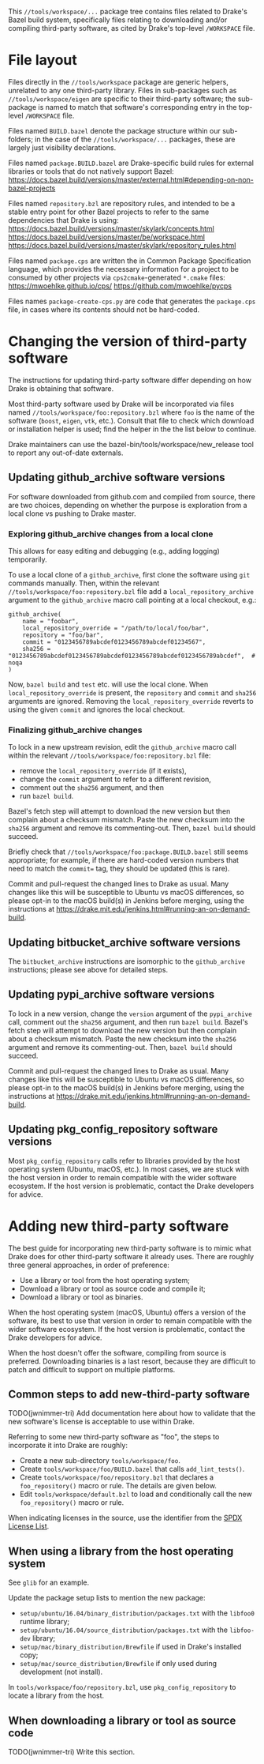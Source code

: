 
This `//tools/workspace/...` package tree contains files related to Drake's
Bazel build system, specifically files relating to downloading and/or compiling
third-party software, as cited by Drake's top-level `/WORKSPACE` file.

# File layout

Files directly in the `//tools/workspace` package are generic helpers,
unrelated to any one third-party library.  Files in sub-packages such as
`//tools/workspace/eigen` are specific to their third-party software; the
sub-package is named to match that software's corresponding entry in the
top-level `/WORKSPACE` file.

Files named `BUILD.bazel` denote the package structure within our sub-folders;
in the case of the `//tools/workspace/...` packages, these are largely just
visibility declarations.

Files named `package.BUILD.bazel` are Drake-specific build rules for external
libraries or tools that do not natively support Bazel:
  https://docs.bazel.build/versions/master/external.html#depending-on-non-bazel-projects

Files named `repository.bzl` are repository rules, and intended to be a stable
entry point for other Bazel projects to refer to the same dependencies that
Drake is using:
  https://docs.bazel.build/versions/master/skylark/concepts.html
  https://docs.bazel.build/versions/master/be/workspace.html
  https://docs.bazel.build/versions/master/skylark/repository_rules.html

Files named `package.cps` are written the in Common Package Specification
language, which provides the necessary information for a project to be consumed
by other projects via `cps2cmake`-generated `*.cmake` files:
  https://mwoehlke.github.io/cps/
  https://github.com/mwoehlke/pycps

Files names `package-create-cps.py` are code that generates the `package.cps`
file, in cases where its contents should not be hard-coded.

# Changing the version of third-party software

The instructions for updating third-party software differ depending on how
Drake is obtaining that software.

Most third-party software used by Drake will be incorporated via files named
`//tools/workspace/foo:repository.bzl` where `foo` is the name of the software
(`boost`, `eigen`, `vtk`, etc.).  Consult that file to check which download or
installation helper is used; find the helper in the the list below to continue.

Drake maintainers can use the bazel-bin/tools/workspace/new_release tool to
report any out-of-date externals.

## Updating github_archive software versions

For software downloaded from github.com and compiled from source, there are two
choices, depending on whether the purpose is exploration from a local clone vs
pushing to Drake master.

### Exploring github_archive changes from a local clone

This allows for easy editing and debugging (e.g., adding logging) temporarily.

To use a local clone of a `github_archive`, first clone the software using
`git` commands manually.  Then, within the relevant
`//tools/workspace/foo:repository.bzl` file add a `local_repository_archive`
argument to the `github_archive` macro call pointing at a local checkout, e.g.:

    github_archive(
        name = "foobar",
        local_repository_override = "/path/to/local/foo/bar",
        repository = "foo/bar",
        commit = "0123456789abcdef0123456789abcdef01234567",
        sha256 = "0123456789abcdef0123456789abcdef0123456789abcdef0123456789abcdef",  # noqa
    )

Now, `bazel build` and `test` etc. will use the local clone.  When
`local_repository_override` is present, the `repository` and `commit` and
`sha256` arguments are ignored.  Removing the `local_repository_override`
reverts to using the given `commit` and ignores the local checkout.

### Finalizing github_archive changes

To lock in a new upstream revision, edit the `github_archive` macro call within
the relevant `//tools/workspace/foo:repository.bzl` file:

- remove the `local_repository_override` (if it exists),
- change the `commit` argument to refer to a different revision,
- comment out the `sha256` argument, and then
- run `bazel build`.

Bazel's fetch step will attempt to download the new version but then complain
about a checksum mismatch.  Paste the new checksum into the `sha256` argument
and remove its commenting-out.  Then, `bazel build` should succeed.

Briefly check that `//tools/workspace/foo:package.BUILD.bazel` still seems
appropriate; for example, if there are hard-coded version numbers that need to
match the `commit=` tag, they should be updated (this is rare).

Commit and pull-request the changed lines to Drake as usual.  Many changes like
this will be susceptible to Ubuntu vs macOS differences, so please opt-in to
the macOS build(s) in Jenkins before merging, using the instructions at
https://drake.mit.edu/jenkins.html#running-an-on-demand-build.

## Updating bitbucket_archive software versions

The `bitbucket_archive` instructions are isomorphic to the `github_archive`
instructions; please see above for detailed steps.

## Updating pypi_archive software versions

To lock in a new version, change the `version` argument of the `pypi_archive`
call, comment out the `sha256` argument, and then run `bazel build`.  Bazel's
fetch step will attempt to download the new version but then complain about a
checksum mismatch.  Paste the new checksum into the `sha256` argument and
remove its commenting-out.  Then, `bazel build` should succeed.

Commit and pull-request the changed lines to Drake as usual.  Many changes like
this will be susceptible to Ubuntu vs macOS differences, so please opt-in to
the macOS build(s) in Jenkins before merging, using the instructions at
https://drake.mit.edu/jenkins.html#running-an-on-demand-build.

## Updating pkg_config_repository software versions

Most `pkg_config_repository` calls refer to libraries provided by the host
operating system (Ubuntu, macOS, etc.).  In most cases, we are stuck with the
host version in order to remain compatible with the wider software ecosystem.
If the host version is problematic, contact the Drake developers for advice.

# Adding new third-party software

The best guide for incorporating new third-party software is to mimic what
Drake does for other third-party software it already uses.  There are roughly
three general approaches, in order of preference:

- Use a library or tool from the host operating system;
- Download a library or tool as source code and compile it;
- Download a library or tool as binaries.

When the host operating system (macOS, Ubuntu) offers a version of the
software, its best to use that version in order to remain compatible with the
wider software ecosystem.  If the host version is problematic, contact the
Drake developers for advice.

When the host doesn't offer the software, compiling from source is preferred.
Downloading binaries is a last resort, because they are difficult to patch and
difficult to support on multiple platforms.

## Common steps to add new-third-party software

TODO(jwnimmer-tri) Add documentation here about how to validate that the new
software's license is acceptable to use within Drake.

Referring to some new third-party software as "foo", the steps to incorporate
it into Drake are roughly:

- Create a new sub-directory `tools/workspace/foo`.
- Create `tools/workspace/foo/BUILD.bazel` that calls `add_lint_tests()`.
- Create `tools/workspace/foo/repository.bzl` that declares a
  `foo_repository()` macro or rule.  The details are given below.
- Edit `tools/workspace/default.bzl` to load and conditionally call the new
  `foo_repository()` macro or rule.

When indicating licenses in the source, use the identifier from the
[SPDX License List](https://spdx.org/licenses/).

## When using a library from the host operating system

See `glib` for an example.

Update the package setup lists to mention the new package:

- `setup/ubuntu/16.04/binary_distribution/packages.txt` with the `libfoo0`
  runtime library;
- `setup/ubuntu/16.04/source_distribution/packages.txt` with the `libfoo-dev`
  library;
- `setup/mac/binary_distribution/Brewfile` if used in Drake's installed copy;
- `setup/mac/source_distribution/Brewfile` if only used during development (not
  install).

In `tools/workspace/foo/repository.bzl`, use `pkg_config_repository` to locate
a library from the host.

## When downloading a library or tool as source code

TODO(jwnimmer-tri) Write this section.
